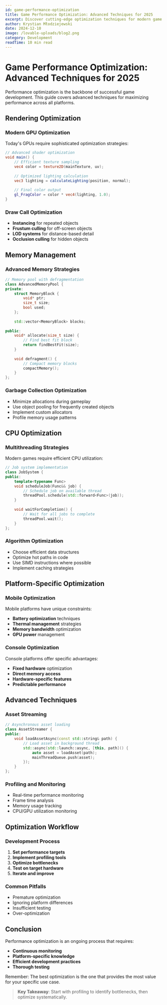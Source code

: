 ```yaml
---
id: game-performance-optimization
title: Game Performance Optimization: Advanced Techniques for 2025
excerpt: Discover cutting-edge optimization techniques for modern game development across all platforms.
author: Krystian Młodziejewski
date: 2024-12-10
image: /lovable-uploads/blog2.png
category: Development
readTime: 10 min read
---
```


# Game Performance Optimization: Advanced Techniques for 2025

Performance optimization is the backbone of successful game development. This guide covers advanced techniques for maximizing performance across all platforms.

## Rendering Optimization

### Modern GPU Optimization

Today's GPUs require sophisticated optimization strategies:

```glsl
// Advanced shader optimization
void main() {
    // Efficient texture sampling
    vec4 color = texture2D(mainTexture, uv);
    
    // Optimized lighting calculation
    vec3 lighting = calculateLighting(position, normal);
    
    // Final color output
    gl_FragColor = color * vec4(lighting, 1.0);
}
```

### Draw Call Optimization

- **Instancing** for repeated objects
- **Frustum culling** for off-screen objects
- **LOD systems** for distance-based detail
- **Occlusion culling** for hidden objects

## Memory Management

### Advanced Memory Strategies

```cpp
// Memory pool with defragmentation
class AdvancedMemoryPool {
private:
    struct MemoryBlock {
        void* ptr;
        size_t size;
        bool used;
    };
    
    std::vector<MemoryBlock> blocks;
    
public:
    void* allocate(size_t size) {
        // Find best fit block
        return findBestFit(size);
    }
    
    void defragment() {
        // Compact memory blocks
        compactMemory();
    }
};
```

### Garbage Collection Optimization

- Minimize allocations during gameplay
- Use object pooling for frequently created objects
- Implement custom allocators
- Profile memory usage patterns

## CPU Optimization

### Multithreading Strategies

Modern games require efficient CPU utilization:

```cpp
// Job system implementation
class JobSystem {
public:
    template<typename Func>
    void scheduleJob(Func&& job) {
        // Schedule job on available thread
        threadPool.schedule(std::forward<Func>(job));
    }
    
    void waitForCompletion() {
        // Wait for all jobs to complete
        threadPool.wait();
    }
};
```

### Algorithm Optimization

- Choose efficient data structures
- Optimize hot paths in code
- Use SIMD instructions where possible
- Implement caching strategies

## Platform-Specific Optimization

### Mobile Optimization

Mobile platforms have unique constraints:

- **Battery optimization** techniques
- **Thermal management** strategies
- **Memory bandwidth** optimization
- **GPU power** management

### Console Optimization

Console platforms offer specific advantages:

- **Fixed hardware** optimization
- **Direct memory access**
- **Hardware-specific features**
- **Predictable performance**

## Advanced Techniques

### Asset Streaming

```cpp
// Asynchronous asset loading
class AssetStreamer {
public:
    void loadAssetAsync(const std::string& path) {
        // Load asset in background thread
        std::async(std::launch::async, [this, path]() {
            auto asset = loadAsset(path);
            mainThreadQueue.push(asset);
        });
    }
};
```

### Profiling and Monitoring

- Real-time performance monitoring
- Frame time analysis
- Memory usage tracking
- CPU/GPU utilization monitoring

## Optimization Workflow

### Development Process

1. **Set performance targets**
2. **Implement profiling tools**
3. **Optimize bottlenecks**
4. **Test on target hardware**
5. **Iterate and improve**

### Common Pitfalls

- Premature optimization
- Ignoring platform differences
- Insufficient testing
- Over-optimization

## Conclusion

Performance optimization is an ongoing process that requires:

- **Continuous monitoring**
- **Platform-specific knowledge**
- **Efficient development practices**
- **Thorough testing**

Remember: The best optimization is the one that provides the most value for your specific use case.

> **Key Takeaway**: Start with profiling to identify bottlenecks, then optimize systematically. 